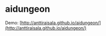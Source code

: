 aidungeon
=========

Demo: [http://anttiraisala.github.io/aidungeon/](http://anttiraisala.github.io/aidungeon/)
